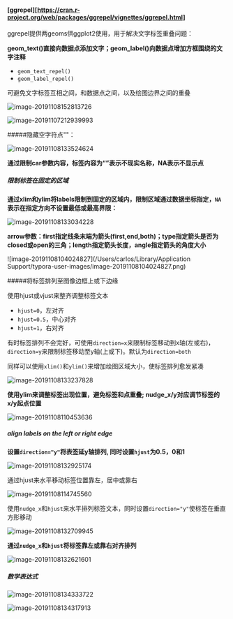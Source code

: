 #### [ggrepel][https://cran.r-project.org/web/packages/ggrepel/vignettes/ggrepel.html]

ggrepel提供两geoms供ggplot2使用，用于解决文字标签重叠问题：

**geom_text()直接向数据点添加文字；geom_label()向数据点增加方框围绕的文字注释**

* `geom_text_repel()` 
* `geom_label_repel()`

可避免文字标签互相之间，和数据点之间，以及绘图边界之间的重叠

![image-20191108152813726](https://tva1.sinaimg.cn/large/006y8mN6gy1g8qnxutxsuj30ji0590tx.jpg)

![image-20191107212939993](https://tva1.sinaimg.cn/large/006y8mN6gy1g8psrmc4ssj30yh0isq4f.jpg)

#####隐藏空字符点""：

![image-20191108133524624](https://tva1.sinaimg.cn/large/006y8mN6gy1g8qkoflovej30il056753.jpg)

**通过限制car参数内容，标签内容为“”表示不现实名称，NA表示不显示点**

##### 限制标签在固定的区域

**通过xlim和ylim将labels限制到固定的区域内，限制区域通过数据坐标指定，`NA`表示在指定方向不设置最低或最高界限：**

![image-20191108133034228](https://tva1.sinaimg.cn/large/006y8mN6gy1g8qkjech9qj30ie0640u4.jpg)

**arrow参数：first指定线条末端为箭头(first,end,both)；type指定箭头是否为closed或open的三角；length指定箭头长度，angle指定箭头的角度大小**

![image-20191108104024827](/Users/carlos/Library/Application Support/typora-user-images/image-20191108104024827.png)

#####将标签排列至图像边框上或下边缘

使用hjust或vjust来整齐调整标签文本

* `hjust=0`，左对齐
* `hjust=0.5`，中心对齐
* `hjust=1`，右对齐

有时标签排列不会完好，可使用`direction=x`来限制标签移动到x轴(左或右)，`direction=y`来限制标签移动至y轴(上或下)。默认为`direction=both`

同样可以使用`xlim()`和`ylim()`来增加绘图区域大小，使标签排列愈发紧凑

![image-20191108133237828](https://tva1.sinaimg.cn/large/006y8mN6gy1g8qkljpmktj30ik06at9w.jpg)

**使用ylim来调整标签出现位置，避免标签和点重叠; nudge_x/y对应调节标签的x/y起点位置**

![image-20191108110453636](https://tva1.sinaimg.cn/large/006y8mN6gy1g8qgbttl7yj30k4088400.jpg)

##### align labels on the left or right edge

**设置`direction="y"`将表签延y轴排列, 同时设置`hjust`为0.5，0和1**

![image-20191108132925174](https://tva1.sinaimg.cn/large/006y8mN6gy1g8qki7furvj30ia0ewwgy.jpg)

通过hjust来水平移动标签位置靠左，居中或靠右

![image-20191108114745560](https://tva1.sinaimg.cn/large/006y8mN6gy1g8qhkfiz4kj31h40r2gvp.jpg)

使用`nudge_x`和`hjust`来水平排列标签文本，同时设置`direction="y"`使标签在垂直方形移动

![image-20191108132709945](https://tva1.sinaimg.cn/large/006y8mN6gy1g8qkful8xbj30ii0c3abz.jpg)

**通过`nudge_x`和`hjust`将标签靠左或靠右对齐排列**

![image-20191108132621601](https://tva1.sinaimg.cn/large/006y8mN6gy1g8qkf0oa7sj31h00qwmyv.jpg)

##### 数学表达式

![image-20191108134333722](https://tva1.sinaimg.cn/large/006y8mN6gy1g8qkwwxehnj30ik07qaaz.jpg)

![image-20191108134317913](https://tva1.sinaimg.cn/large/006y8mN6gy1g8qkwmzrf5j31h70qz3zv.jpg)

















